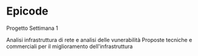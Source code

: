 # Epicode
Progetto Settimana 1 

Analisi infrastruttura di rete e analisi delle vunerabilità
Proposte tecniche e commerciali per il miglioramento dell'infrastruttura
